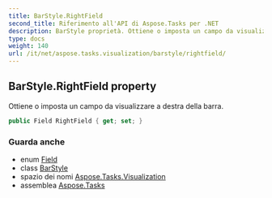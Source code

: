 ```yaml
---
title: BarStyle.RightField
second_title: Riferimento all'API di Aspose.Tasks per .NET
description: BarStyle proprietà. Ottiene o imposta un campo da visualizzare a destra della barra.
type: docs
weight: 140
url: /it/net/aspose.tasks.visualization/barstyle/rightfield/
---
```

## BarStyle.RightField property

Ottiene o imposta un campo da visualizzare a destra della barra.

```csharp
public Field RightField { get; set; }
```

### Guarda anche

* enum [Field](../../../aspose.tasks/field/)
* class [BarStyle](../)
* spazio dei nomi [Aspose.Tasks.Visualization](../../barstyle/)
* assemblea [Aspose.Tasks](../../../)


